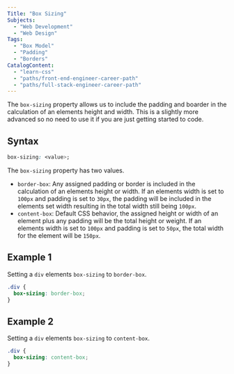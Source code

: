 ```yaml
---
Title: "Box Sizing"
Subjects:
  - "Web Development"
  - "Web Design"
Tags:
  - "Box Model"
  - "Padding"
  - "Borders"
CatalogContent:
  - "learn-css"
  - "paths/front-end-engineer-career-path"
  - "paths/full-stack-engineer-career-path"
---
```


The `box-sizing` property allows us to include the padding and boarder in the calculation of an elements height and width. This is a slightly more advanced so no need to use it if you are just getting started to code.

## Syntax

```css
box-sizing: <value>;
```

The `box-sizing` property has two values. 

- `border-box`: Any assigned padding or border is included in the calculation of an elements height or width. If an elements width is set to `100px` and padding is set to `30px`, the padding will be included in the elements set width resulting in the total width still being `100px`.  
- `content-box`: Default CSS behavior, the assigned height or width of an element plus any padding will be the total height or weight. If an elements width is set to `100px` and padding is set to `50px`, the total width for the element will be `150px`. 


## Example 1

Setting a `div` elements `box-sizing` to `border-box`.

```css
.div {
  box-sizing: border-box; 
}
```

## Example 2

Setting a `div` elements `box-sizing` to `content-box`. 

```css
.div {
  box-sizing: content-box; 
}
```
